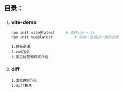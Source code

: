 ## 目录：

1. ### vite-demo

   

   ```bash
   npm init vite@latest		# 选择vue + ts
   npm init vue@latest			# 会有一些路由一类的选择
   ```

   ```
   1.模板语法
   2.vue指令
   3.常见标签和样式介绍
   ```

   

2. ### diff

   ```
   1.虚拟DOM节点
   2.diff算法
   ```

   
